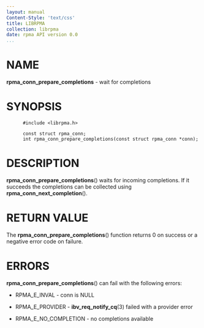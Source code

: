 ```yaml
---
layout: manual
Content-Style: 'text/css'
title: LIBRPMA
collection: librpma
date: rpma API version 0.0
...
```


[comment]: <> (SPDX-License-Identifier: BSD-3-Clause)
[comment]: <> (Copyright 2020, Intel Corporation)

NAME
====

**rpma\_conn\_prepare\_completions** - wait for completions

SYNOPSIS
========

          #include <librpma.h>

          const struct rpma_conn;
          int rpma_conn_prepare_completions(const struct rpma_conn *conn);

DESCRIPTION
===========

**rpma\_conn\_prepare\_completions**() waits for incoming completions.
If it succeeds the completions can be collected using
**rpma\_conn\_next\_completion**().

RETURN VALUE
============

The **rpma\_conn\_prepare\_completions**() function returns 0 on success
or a negative error code on failure.

ERRORS
======

**rpma\_conn\_prepare\_completions**() can fail with the following
errors:

-   RPMA\_E\_INVAL - conn is NULL

-   RPMA\_E\_PROVIDER - **ibv\_req\_notify\_cq**(3) failed with a
    provider error

-   RPMA\_E\_NO\_COMPLETION - no completions available
